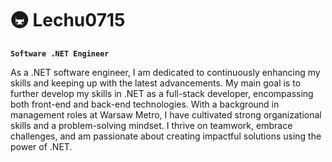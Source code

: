 # 🚇 Lechu0715

**`Software .NET Engineer`**

As a .NET software engineer, I am dedicated to continuously enhancing my 
skills and keeping up with the latest advancements. My main goal is to 
further develop my skills in .NET as a full-stack developer, encompassing 
both front-end and back-end technologies. With a background in 
management roles at Warsaw Metro, I have cultivated strong organizational 
skills and a problem-solving mindset. I thrive on teamwork, embrace 
challenges, and am passionate about creating impactful solutions using the 
power of .NET.
<!--
**lechu0715/lechu0715** is a ✨ _special_ ✨ repository because its `README.md` (this file) appears on your GitHub profile.

Here are some ideas to get you started:

- 🔭 I’m currently working on ...
- 🌱 I’m currently learning ...
- 👯 I’m looking to collaborate on ...
- 🤔 I’m looking for help with ...
- 💬 Ask me about ...
- 📫 How to reach me: ...
- 😄 Pronouns: ...
- ⚡ Fun fact: ...
-->
